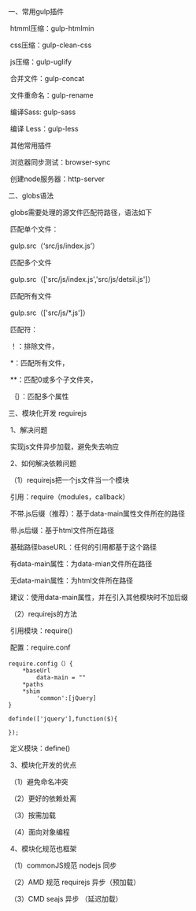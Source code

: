 一、常用gulp插件

​		htmml压缩：gulp-htmlmin

​		css压缩：gulp-clean-css

​		js压缩：gulp-uglify

​		合并文件：gulp-concat

​		文件重命名：gulp-rename

​		编译Sass: gulp-sass

​		编译 Less：gulp-less

​		其他常用插件

​		浏览器同步测试：browser-sync

​		创建node服务器：http-server

二、globs语法

​		globs需要处理的源文件匹配符路径，语法如下

​			匹配单个文件：

​				gulp.src（‘src/js/index.js’）

​			匹配多个文件			

​				gulp.src（['src/js/index.js','src/js/detsil.js']）

​			匹配所有文件

​				gulp.src（['src/js/*.js']）

​			匹配符：

​				！：排除文件，

​				*：匹配所有文件，

​				**：匹配0或多个子文件夹，

​				｛｝：匹配多个属性

三、模块化开发   reguirejs

​	1、解决问题

​		实现js文件异步加载，避免失去响应

​	2、如何解决依赖问题

​		（1）requirejs把一个js文件当一个模块

​		引用：require（modules，callback）

​			不带.js后缀（推荐）：基于data-main属性文件所在的路径

​			带.js后缀：基于html文件所在路径

​		基础路径baseURL：任何的引用都基于这个路径

​			有data-main属性：为data-mian文件所在路径

​			无data-main属性：为html文件所在路径

​		建议：使用data-main属性，并在引入其他模块时不加后缀

​		（2）requirejs的方法

​			引用模块：require()

​			配置：require.conf

```
require.config（）{
    *baseUrl 
    	data-main = ""
    *paths
    *shim
    	'common':[jQuery]
}

definde(['jquery'],function($){
    
});
```

​			定义模块：define()

​	3、模块化开发的优点

​		（1）避免命名冲突

​		（2）更好的依赖处离

​		（3）按需加载

​		（4）面向对象编程

​	4、模块化规范也框架

​		（1）commonJS规范  nodejs  同步

​		（2）AMD 规范  requirejs  异步（预加载）

​		（3）CMD      seajs         异步  （延迟加载）